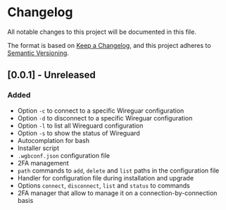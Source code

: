 # Changelog

All notable changes to this project will be documented in this file.

The format is based on
[Keep a Changelog](https://keepachangelog.com/en/1.1.0/),
and this project adheres to
[Semantic Versioning](https://semver.org/spec/v2.0.0.html).

## [0.0.1] - Unreleased

### Added

- Option `-c` to connect to a specific Wireguar configuration
- Option `-d` to disconnect to a specific Wireguar configuration
- Option `-l` to list all Wireguard configuration
- Option `-s` to show the status of Wireguard
- Autocomplation for bash
- Installer script
- `.wgbconf.json` configuration file
- 2FA management
- `path` commands to `add`, `delete` and `list` paths in the configuration file
- Handler for configuration file during installation and upgrade
- Options `connect`, `disconnect`, `list` and `status` to commands
- 2FA manager that allow to manage it on a connection-by-connection basis
